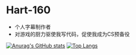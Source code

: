 # Hart-160

- 个人字幕制作者
- 对游戏的厨力驱使我写代码，促使我成为CS预备役

[![Anurag's GitHub stats](https://github-readme-stats.vercel.app/api?username=Hart-160&hide=contribs,issues,prs&show_icons=true&count_private=true&include_all_commits=true&hide_rank=true&disable_animations=true)](https://github.com/Hart-160)
[![Top Langs](https://github-readme-stats.vercel.app/api/top-langs/?username=Hart-160&layout=compact)](https://github.com/Hart-160)
